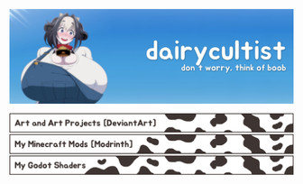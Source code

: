 ![Banner of a big-breasted cowgirl with the slogan "Don't worry, think of boob"](banner.png)

[<img src="deviantart_button.png" alt="Art and Art Projects [DeviantArt]">](https://www.deviantart.com/redderblanket)
[<img src="modrinth_button.png" alt="My Minecraft Mods [Modrinth]">](https://modrinth.com/user/dairycultist)
[<img src="godot_shaders_button.png" alt="My Godot Shaders">](https://godotshaders.com/author/dairycultist/)

<!--<a href="https://bsky.app/profile/lucoa.love">My Lucoa Blog [Bluesky]</a>
    <a href="https://lucoalove.itch.io/">My Games [Itch.io]</a>
    <a href="https://www.furaffinity.net/user/hyperspritz">FurAffinity</a>
    <a href="https://mlpforums.com/profile/50681-hyperspritz/">MLP Forums</a>
    <a href="https://github.com/lucoalove">Github</a> -->

<!--
> [!TIP]
> The dairy is just for uniqueness, you can call me **cultist**.
-->

<!-- This is my unified identity :3 -->
